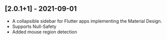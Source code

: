 ## [2.0.1+1] - 2021-09-01

* A collapsible sidebar for Flutter apps implementing the Material Design.
* Supports Null-Safety
* Added mouse region detection
